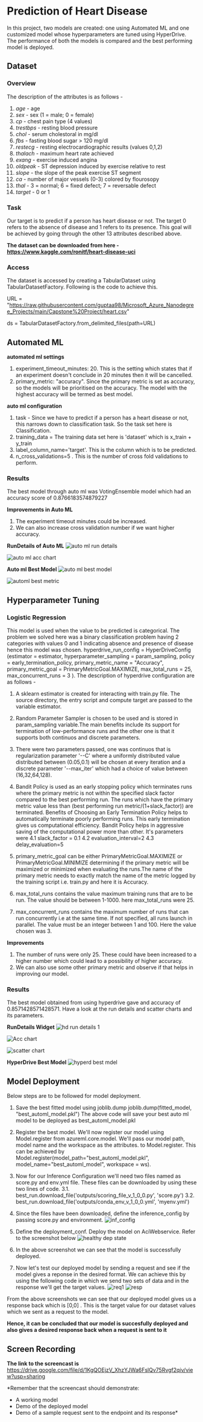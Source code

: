# Prediction of Heart Disease

In this project, two models are created: one using Automated ML and one customized model whose hyperparameters are tuned using HyperDrive. The performance of both the models is compared and the best performing model is deployed.

## Dataset

### Overview
The description of the attributes is as follows - 
1. *age* -  age
2. *sex* - sex (1 = male; 0 = female)
3. *cp* - chest pain type (4 values)
4. *trestbps* - resting blood pressure
5. *chol* - serum cholestoral in mg/dl
6. *fbs* - fasting blood sugar > 120 mg/dl
7. *restecg* - resting electrocardiographic results (values 0,1,2)
8. *thalach* - maximum heart rate achieved
9. *exang* - exercise induced angina
10. *oldpeak* - ST depression induced by exercise relative to rest 
11. *slope* - the slope of the peak exercise ST segment 
12. *ca* - number of major vessels (0-3) colored by flourosopy
13. *thal* - 3 = normal; 6 = fixed defect; 7 = reversable defect
14. *target* - 0 or 1

### Task
Our target is to predict if a person has heart disease or not. The target 0 refers to the absence of disease and 1 refers to its presence.
This goal will be achieved by going through the other 13 attributes described above. 

**The dataset can be downloaded from here - https://www.kaggle.com/ronitf/heart-disease-uci**

### Access
The dataset is accessed by creating a TabularDataset using TabularDatasetFactory.
Following is the code to achieve this.

URL = "https://raw.githubusercontent.com/guptaa98/Microsoft_Azure_Nanodegree_Projects/main/Capstone%20Project/heart.csv"

ds = TabularDatasetFactory.from_delimited_files(path=URL)

## Automated ML

**automated ml settings** 
1. experiment_timeout_minutes: 20. This is the setting which states that if an experiment doesn't conclude in 20 minutes then it will be cancelled.
2. primary_metric: "accuracy". Since the primary metric is set as accuracy, so the models will be prioritised on the accuracy. The model with the highest accuracy will be termed as best model.

**auto ml configuration**
1. task - Since we have to predict if a person has a heart disease or not, this narrows down to classification task. So the task set here is Classification.
2. training_data = The training data set here is 'dataset' which is x_train + y_train
3. label_column_name='target'. This is the column which is to be predicted.
4. n_cross_validations=5 . This is the number of cross fold validations to perform. 
 
### Results
The best model through auto ml was VotingEnsemble model which had an accuracy score of 0.8766183574879227

**Improvements in Auto ML**
1. The experiment timeout minutes could be increased.
2. We can also increase cross validation number if we want higher accuracy.

**RunDetails of Auto ML**
![auto ml run details](https://user-images.githubusercontent.com/46073909/105363854-7fefd680-5c22-11eb-8e15-7df35bf0bce5.png)

![auto ml acc chart](https://user-images.githubusercontent.com/46073909/105363847-7e261300-5c22-11eb-8c16-b0475a37adc1.png)

**Auto ml Best Model**
![auto ml best model](https://user-images.githubusercontent.com/46073909/105365030-d90c3a00-5c23-11eb-828b-e97b3fa5a53b.png)


![automl best metric](https://user-images.githubusercontent.com/46073909/105363858-80886d00-5c22-11eb-893b-070bdd62195f.png)

## Hyperparameter Tuning
### Logistic Regression
This model is used when the value to be predicted is categorical. The problem we solved here was a binary classification problem having 2 categories with values 0 and 1 indicating absence and presence of disease hence this model was chosen.
hyperdrive_run_config = HyperDriveConfig (estimator = estimator,
                             hyperparameter_sampling = param_sampling,
                             policy = early_termination_policy,
                             primary_metric_name = "Accuracy",
                             primary_metric_goal = PrimaryMetricGoal.MAXIMIZE,
                             max_total_runs = 25,
                             max_concurrent_runs = 3
                             ).
The description of hyperdrive configuration are as follows -
1. A sklearn estimator is created for interacting with train.py file. The source directory, the entry script and compute target are passed to the variable estimator.

2. Random Parameter Sampler is chosen to be used and is stored in param_sampling variable.The main benefits include its support for termination of low-performance runs and the other one is that it supports both continuos and discrete parameters.

3. There were two parameters passed, one was continuos that is regularization parameter '--C' where a uniformly distributed value distributed between (0.05,0.1) will be chosen at every iteration and a discrete parameter '--max_iter' which had a choice of value between (16,32,64,128).

4. Bandit Policy is used as an early stopping policy which terminates runs where the primary metric is not within the specified slack factor compared to the best performing run. The runs which have the primary metric value less than (best performing run metric/(1+slack_factor)) are terminated. Benefits of Choosing an Early Termination Policy helps to automatically terminate poorly performing runs. This early termination gives us computational efficiency. Bandit Policy helps in aggressive saving of the computational power more than other.
It's parameters were
 4.1 slack_factor = 0.1
 4.2 evaluation_interval=2
 4.3 delay_evaluation=5 
5. primary_metric_goal can be either PrimaryMetricGoal.MAXIMIZE or PrimaryMetricGoal.MINIMIZE determining if the primary metric will be maximized or minimized when evaluating the runs.The name of the primary metric needs to exactly match the name of the metric logged by the training script i.e. train.py and here it is Accuracy.

6. max_total_runs contains the value maximum training runs that are to be run. The value should be between 1-1000. 
here max_total_runs were 25. 
7. max_concurrent_runs contains the maximum number of runs that can run concurrently i.e at the same time. If not specified, all runs launch in parallel. The value must be an integer between 1 and 100.
Here the value chosen was 3. 

**Improvements**
1. The number of runs were only 25. These could have been increased to a higher number which could lead to a possibility of higher accuracy.
2. We can also use some other primary metric and observe if that helps in improving our model.

### Results 
The best model obtained from using hyperdrive gave and accuracy of 0.8571428571428571. Have a look at the run details and scatter charts and its parameters.

**RunDetails Widget**
![hd run details 1](https://user-images.githubusercontent.com/46073909/105368137-36ee5100-5c27-11eb-9275-00c7c80a68e7.png)

![Acc chart ](https://user-images.githubusercontent.com/46073909/105368133-35bd2400-5c27-11eb-99f1-1adb44b5bc94.png)

![scatter chart](https://user-images.githubusercontent.com/46073909/105368139-381f7e00-5c27-11eb-87d9-5ce7dab355cc.png)

**HyperDrive Best Model**
![hyperd best mdel ](https://user-images.githubusercontent.com/46073909/105396695-331df700-5c46-11eb-834c-9a29669223ea.png)


## Model Deployment
Below steps are to be followed for model deployment.
1. Save the best fitted model using joblib.dump
joblib.dump(fitted_model, "best_automl_model.pkl") 
The above code will save your best auto ml model to be deployed as best_automl_model.pkl

2. Register the best model.
We'll now register our model using Model.register from azureml.core.model. We'll pass our model path, model name and the workspace as the attributes. to Model.register. This can be achieved by Model.register(model_path="best_automl_model.pkl", model_name="best_automl_model", workspace = ws).

3. Now for our Inference Configuration we'll need two files named as score.py and env.yml file. These files can be downloaded by using these two lines of code.
   3.1. best_run.download_file('outputs/scoring_file_v_1_0_0.py', 'score.py')
   3.2. best_run.download_file('outputs/conda_env_v_1_0_0.yml', 'myenv.yml')
3. Since the files have been downloaded, define the inference_config by passing score.py and environment.
![inf_config](https://user-images.githubusercontent.com/46073909/105370887-0f4cb800-5c2a-11eb-81cc-6a2c73046658.png)

4. Define the deployment_conf. Deploy the model on AciWebservice. Refer to the screenshot below 
![healthy dep state](https://user-images.githubusercontent.com/46073909/105371096-46bb6480-5c2a-11eb-9d56-a1c7dae40c40.png)

5. In the above screenshot we can see that the model is successfully deployed.

6. Now let's test our deployed model by sending a request and see if the model gives a reponse in the desired format. We can achieve this by using the following code in which we send two sets of data and in the response we'll get the target values.
![req1](https://user-images.githubusercontent.com/46073909/105372805-ffce6e80-5c2b-11eb-9e9a-4047453c52ab.png)
![resp](https://user-images.githubusercontent.com/46073909/105372814-00ff9b80-5c2c-11eb-85c6-b72350740040.png)

From the above screenshots we can see that our deployed model gives us a response back which is [0,0] . This is the target value for our dataset values which we sent as a request to the model. 

**Hence, it can be concluded that our model is succesfully deployed and also gives a desired response back when a request is sent to it** 

## Screen Recording
**The link to the screencast is**
https://drive.google.com/file/d/1KgQOEjzV_XhzYJWa6FslQv75Rvgf2qiv/view?usp=sharing

*Remember that the screencast should demonstrate:
- A working model
- Demo of the deployed  model
- Demo of a sample request sent to the endpoint and its response*
